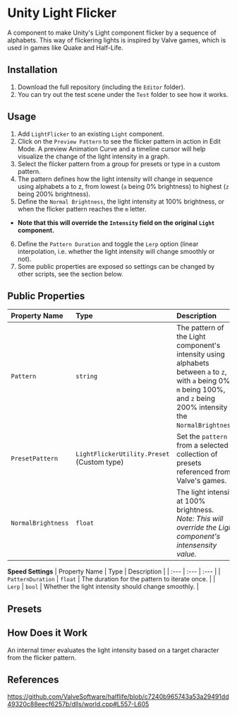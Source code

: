 # Unity Light Flicker
A component to make Unity's Light component flicker by a sequence of alphabets. This way of flickering lights is inspired by Valve games, which is used in games like Quake and Half-Life.

## Installation
1. Download the full repository (including the `Editor` folder).
2. You can try out the test scene under the `Test` folder to see how it works.

## Usage
1. Add `LightFlicker` to an existing `Light` component.
2. Click on the `Preview Pattern` to see the flicker pattern in action in Edit Mode. A preview Animation Curve and a timeline cursor will help visualize the change of the light intensity in a graph.
3. Select the flicker pattern from a group for presets or type in a custom pattern.
4. The pattern defines how the light intensity will change in sequence using alphabets a to z, from lowest (`a` being 0% brightness) to highest (`z` being 200% brightness).
5. Define the `Normal Brightness`, the light intensity at 100% brightness, or when the flicker pattern reaches the `m` letter.
  - **Note that this will override the `Intensity` field on the original `Light` component.**
6. Define the `Pattern Duration` and toggle the `Lerp` option (linear interpolation, i.e. whether the light intensity will change smoothly or not).
7. Some public properties are exposed so settings can be changed by other scripts, see the section below.

## Public Properties

| Property Name      | Type    | Description                                            |
| :---               | :---    | :---                                                   |
| `Pattern`          | `string`| The pattern of the Light component's intensity using alphabets between `a` to `z`, with `a` being 0%, `m` being 100%, and `z` being 200% intensity of the `NormalBrightness`. |
| `PresetPattern`    | `LightFlickerUtility.Preset` <br/>(Custom type) | Set the `pattern` from a selected collection of presets referenced from Valve's games. |
| `NormalBrightness` | `float` | The light intensity at 100% brightness. <br/>*Note: This will override the Light component's intensensity value.* |

**Speed Settings**
| Property Name      | Type    | Description                                            |
| :---               | :---    | :---                                                   |
| `PatternDuration`  | `float` | The duration for the pattern to iterate once.          |
| `Lerp`             | `bool`  | Whether the light intensity should change smoothly.    |

## Presets

## How Does it Work
An internal timer evaluates the light intensity based on a target character from the flicker pattern.

## References
https://github.com/ValveSoftware/halflife/blob/c7240b965743a53a29491dd49320c88eecf6257b/dlls/world.cpp#L557-L605

